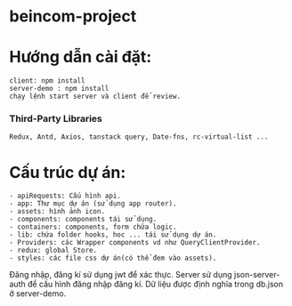 # beincom-project

# Hướng dẫn cài đặt:

    client: npm install
    server-demo : npm install
    chạy lệnh start server và client để review.

### Third-Party Libraries

    Redux, Antd, Axios, tanstack query, Date-fns, rc-virtual-list ...

# Cấu trúc dự án:

    - apiRequests: Cấu hình api.
    - app: Thư mục dự án (sử dụng app router).
    - assets: hình ảnh icon.
    - components: components tái sử dụng.
    - containers: components, form chứa logic.
    - lib: chứa folder hooks, hoc ... tái sử dụng dự án.
    - Providers: các Wrapper components vd như QueryClientProvider.
    - redux: global Store.
    - styles: các file css dự án(có thể đem vào assets).

Đăng nhập, đăng kí sử dụng jwt để xác thực. Server sử dụng json-server-auth để cấu hình đăng nhập đăng kí.
Dữ liệu được định nghĩa trong db.json ở server-demo.
